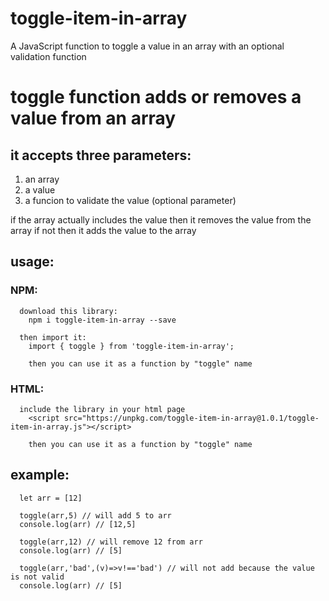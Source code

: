 # toggle-item-in-array
A JavaScript function to toggle a value in an array with an optional validation function

# toggle function adds or removes a value from an array
## it accepts three parameters:
 
   1) an array
   2) a value
   3) a funcion to validate the value (optional parameter)
 
 if the array actually includes the value then it removes the value from the array
 if not then it adds the value to the array
 
##  usage:
  ### NPM:
      download this library:
        npm i toggle-item-in-array --save
        
      then import it:
        import { toggle } from 'toggle-item-in-array';
        
        then you can use it as a function by "toggle" name
        
### HTML:
      include the library in your html page
        <script src="https://unpkg.com/toggle-item-in-array@1.0.1/toggle-item-in-array.js"></script>
        
        then you can use it as a function by "toggle" name
        
##  example:
      let arr = [12]
      
      toggle(arr,5) // will add 5 to arr
      console.log(arr) // [12,5]
      
      toggle(arr,12) // will remove 12 from arr
      console.log(arr) // [5]
      
      toggle(arr,'bad',(v)=>v!=='bad') // will not add because the value is not valid
      console.log(arr) // [5]
      
